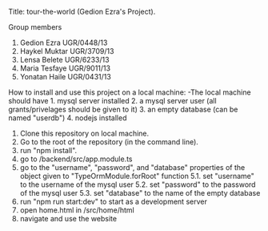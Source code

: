 Title: tour-the-world (Gedion Ezra's Project).

Group members

1. Gedion Ezra UGR/0448/13
2. Haykel Muktar UGR/3709/13
3. Lensa Belete UGR/6233/13
4. Maria Tesfaye UGR/9011/13
5. Yonatan Haile UGR/0431/13

How to install and use this project on a local machine:
  -The local machine should have
    1. mysql server installed
    2. a mysql server user (all grants/privelages should be given to it)
    3. an empty database (can be named "userdb")
    4. nodejs installed
  
  1. Clone this repository on local machine.
  2. Go to the root of the repository (in the command line).
  3. run "npm install".
  4. go to /backend/src/app.module.ts
  5. go to the "username", "password", and "database" properties of the object given to "TypeOrmModule.forRoot" function
     5.1. set "username" to the username of the mysql user
     5.2. set "password" to the password of the mysql user
     5.3. set "database" to the name of the empty database
  6. run "npm run start:dev" to start as a development server
  7. open home.html in /src/home/html
  8. navigate and use the website
     
